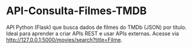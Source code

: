 # API-Consulta-Filmes-TMDB
API Python (Flask) que busca dados de filmes do TMDb (JSON) por título. Ideal para aprender a criar APIs REST e usar APIs externas. Acesse via http://127.0.0.1:5000/movies/search?title=Filme.
